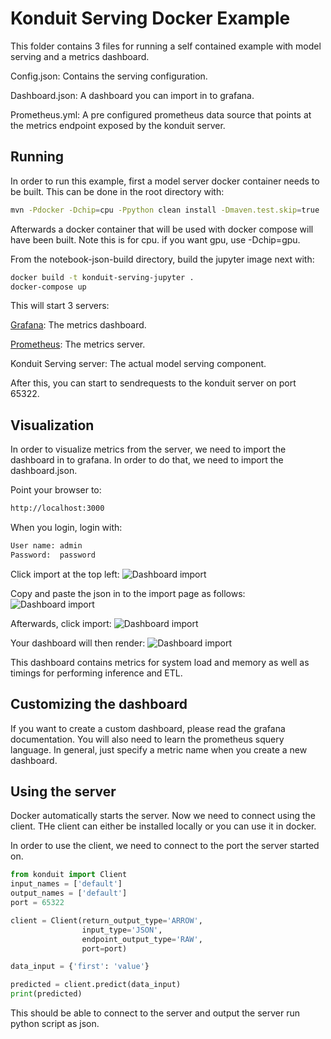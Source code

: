 # Konduit Serving Docker Example

This folder contains 3 files for running
a self contained example
with model serving and a metrics dashboard.

Config.json: Contains the serving configuration.

Dashboard.json: A dashboard you can import in to grafana.

Prometheus.yml: A pre configured prometheus data source
that points at the metrics endpoint exposed by the konduit server.

## Running

In order to run this example, first a model server docker container needs to be built.
This can be done in the root directory with:

```bash
mvn -Pdocker -Dchip=cpu -Ppython clean install -Dmaven.test.skip=true
```

Afterwards a docker container that will be used with docker compose
will have been built. Note this is for cpu.
if you want gpu, use -Dchip=gpu.

From the notebook-json-build directory, build the jupyter image next with:

```bash
docker build -t konduit-serving-jupyter .
docker-compose up
```

This will start 3 servers:

[Grafana](https://grafana.com/): The metrics dashboard.

[Prometheus](https://prometheus.io/): The metrics server.

Konduit Serving server:  The actual model serving component.

After this, you can start to sendrequests to the konduit server on port 65322.

## Visualization

In order to visualize metrics from the server,
we need to import the dashboard in to grafana.
In order to do that, we need to import the dashboard.json.

Point your browser to:

```bash
http://localhost:3000
```

When you login, login with:

```bash
User name: admin
Password:  password
```

Click import at the top left:
![Dashboard import](img/dashboardimport.png "Dashboard import")

Copy and paste the json in to the import page as follows:
![Dashboard import](img/jsonimportdashboard.png "Dashboard import")

Afterwards, click import:
![Dashboard import](img/dashboardimportfinish.png "Dashboard import")

Your dashboard will then render:
![Dashboard import](img/dashboardrender.png "Dashboard import")

This dashboard contains metrics for system load and memory as well
as timings for performing inference and ETL.

## Customizing the dashboard

If you want to create a custom dashboard, please read the grafana documentation.
You will also need to learn the prometheus squery language.
In general, just specify a metric name when you create a new dashboard.

## Using the server

Docker automatically starts the server. Now we need to connect using the client.
THe client can either be installed locally or you can use it in docker.

In order to use the client, we need to connect to the port the server started on.

```python
from konduit import Client
input_names = ['default']
output_names = ['default']
port = 65322

client = Client(return_output_type='ARROW',
                input_type='JSON',
                endpoint_output_type='RAW',
                port=port)

data_input = {'first': 'value'}

predicted = client.predict(data_input)
print(predicted)

```

This should be able to connect to the server
and output the server run python script as json.